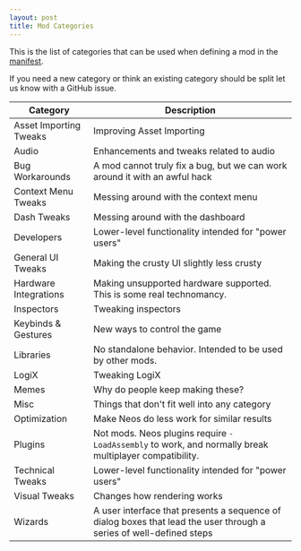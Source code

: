 ```yaml
---
layout: post
title: Mod Categories
---
```


This is the list of categories that can be used when defining a mod in the [manifest](manifest).

If you need a new category or think an existing category should be split let us know with a GitHub issue.

| Category               | Description |
| ---------------------- | ----------- |
| Asset Importing Tweaks | Improving Asset Importing |
| Audio                  | Enhancements and tweaks related to audio |
| Bug Workarounds        | A mod cannot truly fix a bug, but we can work around it with an awful hack |
| Context Menu Tweaks    | Messing around with the context menu |
| Dash Tweaks            | Messing around with the dashboard |
| Developers             | Lower-level functionality intended for "power users" |
| General UI Tweaks      | Making the crusty UI slightly less crusty |
| Hardware Integrations  | Making unsupported hardware supported. This is some real technomancy. |
| Inspectors             | Tweaking inspectors |
| Keybinds & Gestures    | New ways to control the game |
| Libraries              | No standalone behavior. Intended to be used by other mods. |
| LogiX                  | Tweaking LogiX |
| Memes                  | Why do people keep making these? |
| Misc                   | Things that don't fit well into any category |
| Optimization           | Make Neos do less work for similar results |
| Plugins                | Not mods. Neos plugins require `-LoadAssembly` to work, and normally break multiplayer compatibility. |
| Technical Tweaks       | Lower-level functionality intended for "power users" |
| Visual Tweaks          | Changes how rendering works |
| Wizards                | A user interface that presents a sequence of dialog boxes that lead the user through a series of well-defined steps |
